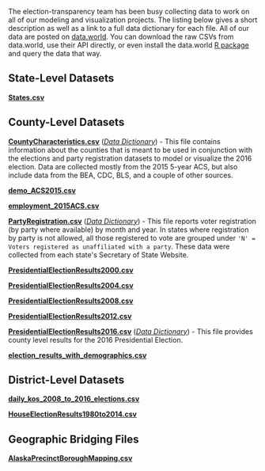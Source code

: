 The election-transparency team has been busy collecting data to work on all of our modeling and visualization projects. The listing below gives a short description as well as a link to a full data dictionary for each file. All of our data are posted on [data.world](https://data.world/data4democracy/election-transparency). You can download the raw CSVs from data.world, use their API directly, or even install the data.world [R package](https://github.com/datadotworld/data.world-r) and query the data that way.

## State-Level Datasets

**[States.csv](https://data.world/data4democracy/election-transparency/file/States.csv)**

## County-Level Datasets

**[CountyCharacteristics.csv](https://data.world/data4democracy/election-transparency/file/CountyCharacteristics.csv)** (*[Data Dictionary](https://github.com/Data4Democracy/election-transparency/blob/master/data-dictionary/county-level/CountyCharacteristics.md)*) - This file contains information about the counties that is meant to be used in conjunction with the elections and party registration datasets to model or visualize the 2016 election. Data are collected mostly from the 2015 5-year ACS, but also include data from the BEA, CDC, BLS, and a couple of other sources. 

**[demo_ACS2015.csv](https://data.world/data4democracy/election-transparency/file/demo_ACS2015.csv)**

**[employment_2015ACS.csv](https://data.world/data4democracy/election-transparency/file/employment_2015ACS.csv)**

**[PartyRegistration.csv](https://data.world/data4democracy/election-transparency/file/PartyRegistration.csv)** (*[Data Dictionary](https://github.com/Data4Democracy/election-transparency/blob/master/data-dictionary/county-level/PartyRegistration.md)*) - This file reports voter registration (by party where available) by month and year. In states where registration by party is not allowed, all those registered to vote are grouped under `'N' = Voters registered as unaffiliated with a party`. These data were collected from each state's Secretary of State Website.  

**[PresidentialElectionResults2000.csv](https://data.world/data4democracy/election-transparency/file/PresidentialElectionResults2000.csv)**

**[PresidentialElectionResults2004.csv](https://data.world/data4democracy/election-transparency/file/PresidentialElectionResults2004.csv)**

**[PresidentialElectionResults2008.csv](https://data.world/data4democracy/election-transparency/file/PresidentialElectionResults2008.csv)**

**[PresidentialElectionResults2012.csv](https://data.world/data4democracy/election-transparency/file/PresidentialElectionResults2012.csv)**

**[PresidentialElectionResults2016.csv](https://data.world/data4democracy/election-transparency/file/PresidentialElectionResults2016.csv)** (*[Data Dictionary](https://github.com/Data4Democracy/election-transparency/blob/master/data-dictionary/county-level/PresidentialElectionResults2016.md)*) - This file provides county level results for the 2016 Presidential Election.

**[election_results_with_demographics.csv](https://data.world/data4democracy/election-transparency/file/election_results_with_demographics.csv)**

## District-Level Datasets

**[daily_kos_2008_to_2016_elections.csv](https://data.world/data4democracy/election-transparency/file/daily_kos_2008_to_2016_elections.csv)**

**[HouseElectionResults1980to2014.csv](https://data.world/data4democracy/election-transparency/file/HouseElectionResults1980to2014.csv)**

## Geographic Bridging Files

**[AlaskaPrecinctBoroughMapping.csv](https://data.world/data4democracy/election-transparency/file/AlaskaPrecinctBoroughMapping.csv)**
